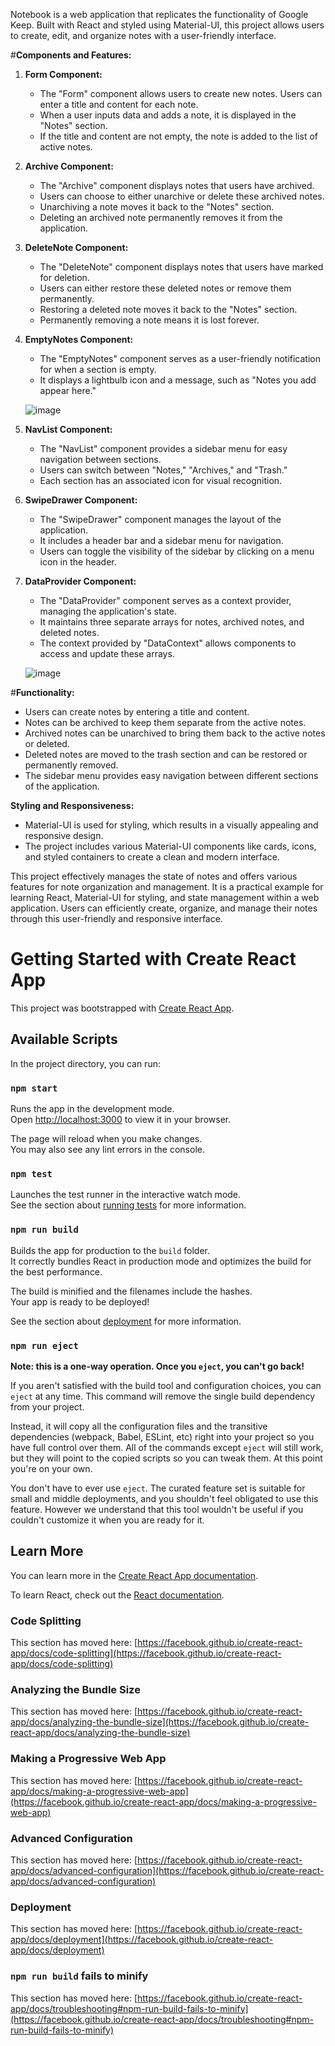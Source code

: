 Notebook is a web application that replicates the functionality of Google Keep. Built with React and styled using Material-UI, this project allows users to create, edit, and organize notes with a user-friendly interface. 

#**Components and Features:**

1. **Form Component:**
   - The "Form" component allows users to create new notes. Users can enter a title and content for each note.
   - When a user inputs data and adds a note, it is displayed in the "Notes" section.
   - If the title and content are not empty, the note is added to the list of active notes.

2. **Archive Component:**
   - The "Archive" component displays notes that users have archived.
   - Users can choose to either unarchive or delete these archived notes.
   - Unarchiving a note moves it back to the "Notes" section.
   - Deleting an archived note permanently removes it from the application.

3. **DeleteNote Component:**
   - The "DeleteNote" component displays notes that users have marked for deletion.
   - Users can either restore these deleted notes or remove them permanently.
   - Restoring a deleted note moves it back to the "Notes" section.
   - Permanently removing a note means it is lost forever.

4. **EmptyNotes Component:**
   - The "EmptyNotes" component serves as a user-friendly notification for when a section is empty.
   - It displays a lightbulb icon and a message, such as "Notes you add appear here."
     
   ![image](https://github.com/SpatikaP/Notebook/assets/79979665/feaee95b-9c0f-4273-9a1d-20f94145eefc)

5. **NavList Component:**
   - The "NavList" component provides a sidebar menu for easy navigation between sections.
   - Users can switch between "Notes," "Archives," and "Trash."
   - Each section has an associated icon for visual recognition.

6. **SwipeDrawer Component:**
   - The "SwipeDrawer" component manages the layout of the application.
   - It includes a header bar and a sidebar menu for navigation.
   - Users can toggle the visibility of the sidebar by clicking on a menu icon in the header.

7. **DataProvider Component:**
   - The "DataProvider" component serves as a context provider, managing the application's state.
   - It maintains three separate arrays for notes, archived notes, and deleted notes.
   - The context provided by "DataContext" allows components to access and update these arrays.

 
   ![image](https://github.com/SpatikaP/Notebook/assets/79979665/f1ca6190-3dac-41d9-b847-6ed4d660e867)



#**Functionality:**

- Users can create notes by entering a title and content.
- Notes can be archived to keep them separate from the active notes.
- Archived notes can be unarchived to bring them back to the active notes or deleted.
- Deleted notes are moved to the trash section and can be restored or permanently removed.
- The sidebar menu provides easy navigation between different sections of the application.

**Styling and Responsiveness:**

- Material-UI is used for styling, which results in a visually appealing and responsive design.
- The project includes various Material-UI components like cards, icons, and styled containers to create a clean and modern interface.

This project effectively manages the state of notes and offers various features for note organization and management. It is a practical example for learning React, Material-UI for styling, and state management within a web application. Users can efficiently create, organize, and manage their notes through this user-friendly and responsive interface.

# Getting Started with Create React App

This project was bootstrapped with [Create React App](https://github.com/facebook/create-react-app).


## Available Scripts

In the project directory, you can run:

### `npm start`

Runs the app in the development mode.\
Open [http://localhost:3000](http://localhost:3000) to view it in your browser.

The page will reload when you make changes.\
You may also see any lint errors in the console.

### `npm test`

Launches the test runner in the interactive watch mode.\
See the section about [running tests](https://facebook.github.io/create-react-app/docs/running-tests) for more information.

### `npm run build`

Builds the app for production to the `build` folder.\
It correctly bundles React in production mode and optimizes the build for the best performance.

The build is minified and the filenames include the hashes.\
Your app is ready to be deployed!

See the section about [deployment](https://facebook.github.io/create-react-app/docs/deployment) for more information.

### `npm run eject`

**Note: this is a one-way operation. Once you `eject`, you can't go back!**

If you aren't satisfied with the build tool and configuration choices, you can `eject` at any time. This command will remove the single build dependency from your project.

Instead, it will copy all the configuration files and the transitive dependencies (webpack, Babel, ESLint, etc) right into your project so you have full control over them. All of the commands except `eject` will still work, but they will point to the copied scripts so you can tweak them. At this point you're on your own.

You don't have to ever use `eject`. The curated feature set is suitable for small and middle deployments, and you shouldn't feel obligated to use this feature. However we understand that this tool wouldn't be useful if you couldn't customize it when you are ready for it.

## Learn More

You can learn more in the [Create React App documentation](https://facebook.github.io/create-react-app/docs/getting-started).

To learn React, check out the [React documentation](https://reactjs.org/).

### Code Splitting

This section has moved here: [https://facebook.github.io/create-react-app/docs/code-splitting](https://facebook.github.io/create-react-app/docs/code-splitting)

### Analyzing the Bundle Size

This section has moved here: [https://facebook.github.io/create-react-app/docs/analyzing-the-bundle-size](https://facebook.github.io/create-react-app/docs/analyzing-the-bundle-size)

### Making a Progressive Web App

This section has moved here: [https://facebook.github.io/create-react-app/docs/making-a-progressive-web-app](https://facebook.github.io/create-react-app/docs/making-a-progressive-web-app)

### Advanced Configuration

This section has moved here: [https://facebook.github.io/create-react-app/docs/advanced-configuration](https://facebook.github.io/create-react-app/docs/advanced-configuration)

### Deployment

This section has moved here: [https://facebook.github.io/create-react-app/docs/deployment](https://facebook.github.io/create-react-app/docs/deployment)

### `npm run build` fails to minify

This section has moved here: [https://facebook.github.io/create-react-app/docs/troubleshooting#npm-run-build-fails-to-minify](https://facebook.github.io/create-react-app/docs/troubleshooting#npm-run-build-fails-to-minify)
